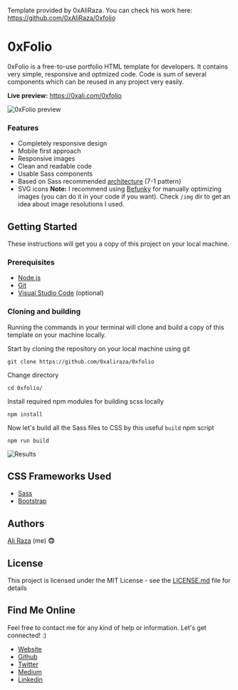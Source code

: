 Template provided by 0xAliRaza. You can check his work here: https://github.com/0xAliRaza/0xfolio

# 0xFolio

0xFolio is a free-to-use portfolio HTML template for developers. It contains very simple, responsive and optmized code. Code is sum of several components which can be reused in any project very easily.

**Live preview:** https://0xali.com/0xfolio

![0xFolio preview](https://i.imgur.com/CQFoEmG.png)

### Features

- Completely responsive design
- Mobile first approach
- Responsive images
- Clean and readable code
- Usable Sass components
- Based on Sass recommended [architecture](https://sass-guidelin.es/#architecture) (7-1 pattern)
- SVG icons
  **Note:** I recommend using [Befunky](https://www.befunky.com/create/) for manually optimizing images (you can do it in your code if you want). Check `/img` dir to get an idea about image resolutions I used.

## Getting Started

These instructions will get you a copy of this project on your local machine.

### Prerequisites

- [Node.js](https://nodejs.org/en/download/)
- [Git](https://git-scm.com/downloads)
- [Visual Studio Code](https://code.visualstudio.com/download) (optional)

### Cloning and building

Running the commands in your terminal will clone and build a copy of this template on your machine locally.

Start by cloning the repository on your local machine using git

    git clone https://github.com/0xaliraza/0xfolio

Change directory

    cd 0xfolio/

Install required npm modules for building scss locally

    npm install

Now let's build all the Sass files to CSS by this useful `build` npm script

    npm run build

![Results](https://i.imgur.com/DRdGnjF.png)

## CSS Frameworks Used

- [Sass](https://sass-lang.com/)
- [Bootstrap](https://getbootstrap.com/)

## Authors

[Ali Raza](https://0xali.com) (me) **🙃**

## License

This project is licensed under the MIT License - see the [LICENSE.md](LICENSE.md) file for details

## Find Me Online

Feel free to contact me for any kind of help or information. Let's get connected! :)

- [Website](https://0xali.com)
- [Github](https://github.com/0xaliraza)
- [Twitter](https://twitter.com/0xaliraza)
- [Medium](https://medium.com/@0xaliraza)
- [Linkedin](https://www.linkedin.com/in/ali-raza-937339159/)
